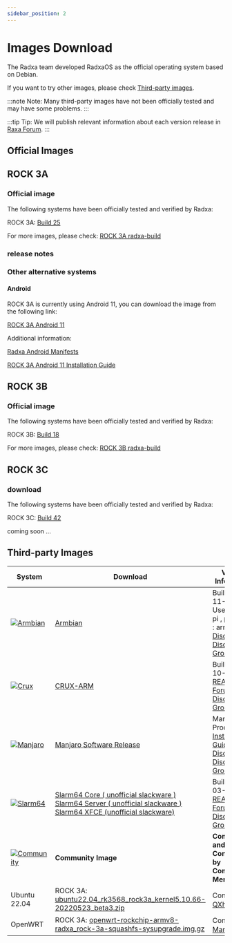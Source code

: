 ```yaml
---
sidebar_position: 2
---
```


# Images Download

The Radxa team developed RadxaOS as the official operating system based on Debian.

If you want to try other images, please check [Third-party images](#third-party-images).

:::note
Note: Many third-party images have not been officially tested and may have some problems.
:::

:::tip
Tip: We will publish relevant information about each version release in [Raxa Forum](https://forum.radxa.com/).
:::

## Official Images

<Tabs queryString="model">
<TabItem value="ROCK 3A">

## ROCK 3A

### Official image

The following systems have been officially tested and verified by Radxa:

ROCK 3A: [Build 25](https://github.com/radxa-build/rock-3a/releases/download/b25/rock-3a_debian_bullseye_xfce_b25.img.xz)

For more images, please check: [ROCK 3A radxa-build](https://github.com/radxa-build/rock-3a/releases/latest)

### release notes

### Other alternative systems

#### Android

ROCK 3A is currently using Android 11, you can download the image from the following link:

[ROCK 3A Android 11](https://dl.radxa.com/rock3/images/android/rock3a-android11-20220408_1204-gpt.img.xz)

Additional information:

[Radxa Android Manifests](https://github.com/radxa/manifests)

[ROCK 3A Android 11 Installation Guide](https://wiki.radxa.com/Rock3/install/usb-install)
</TabItem>
<TabItem value="ROCK 3B">

## ROCK 3B

### Official image

The following systems have been officially tested and verified by Radxa:

ROCK 3B: [Build 18](https://github.com/radxa-build/rock-3b/releases/download/b18/rock-3b_debian_bullseye_xfce_b18.img.xz)

For more images, please check: [ROCK 3B radxa-build](https://github.com/radxa-build/rock-3b/releases/latest)

</TabItem>
<TabItem value="ROCK 3C">

## ROCK 3C

### download

The following systems have been officially tested and verified by Radxa:

ROCK 3C: [Build 42](https://github.com/radxa-build/rock-3c/releases/download/b42/rock-3c_debian_bullseye_xfce_b42.img.xz)

</TabItem>
<TabItem value="E25">

coming soon ...

</TabItem>
</Tabs>

## Third-party Images

| System                                                                                                                                        | Download                                                                                                                                                                                                                                                                                                                                                                                                                                                                             | Version Information                                                                                                                                                                                      |
| --------------------------------------------------------------------------------------------------------------------------------------------- | ------------------------------------------------------------------------------------------------------------------------------------------------------------------------------------------------------------------------------------------------------------------------------------------------------------------------------------------------------------------------------------------------------------------------------------------------------------------------------------ | -------------------------------------------------------------------------------------------------------------------------------------------------------------------------------------------------------- |
| [![Armbian](/img/third-party-images-pic/Armbian.webp)](https://discord.com/channels/855634073376260096/888960277788393553/912495051010084895) | [Armbian](https://www.armbian.com/rock-3a/)                                                                                                                                                                                                                                                                                                                                                                                                                                          | Build 2021-11-23.<br/>User_name : pi , passward : armbian<br/>[Discord Discussion Group](https://discord.com/channels/855634073376260096/888960277788393553/912495237748899851)                          |
| [![Crux](/img/third-party-images-pic/Crux-logo.webp)](http://dl.slarm64.org/crux/images/rock_3/)                                              | [CRUX-ARM](https://dl.slarm64.org/crux/images/rock_3/crux-arm-3.6-aarch64-core-rock_3-6.0.6-build-20221029.img.zst)                                                                                                                                                                                                                                                                                                                                                                  | Build 2022-10-29.<br/>[README.TXT](http://dl.slarm64.org/slackware/images/rock_3a/README.TXT)<br/>[Forum Discussion Group](https://forum.radxa.com/t/rock-3-crux-arm-aarch64/7183)                       |
| [![Manjaro](/img/third-party-images-pic/Manjaro-Logo.webp)](https://manjaro.org/download)                                                     | [Manjaro Software Release](https://github.com/manjaro-arm/rock3-a-images/releases)                                                                                                                                                                                                                                                                                                                                                                                                   | Manjaro Product [Installation Guide](https://manjaro.org/)<br/>[Discord Discussion Group](https://discord.com/channels/855634073376260096/866316562520473600/916175047390003270)                         |
| [![Slarm64](/img/third-party-images-pic/Slarm64-logo.webp)](http://dl.slarm64.org/slackware/images/rock_3a/)                                  | [Slarm64 Core ( unofficial slackware )](https://dl.slarm64.org/slackware/images/rock_3/slarm64-current-aarch64-core-rock_3-6.2.0-build-20230305.img.zst)<br/>[Slarm64 Server ( unofficial slackware )](https://dl.slarm64.org/slackware/images/rock_3/slarm64-current-aarch64-server-rock_3-6.2.0-build-20230305.img.zst)<br/>[Slarm64 XFCE (unofficial slackware)](https://dl.slarm64.org/slackware/images/rock_3/slarm64-current-aarch64-xfce-rock_3-6.2.0-build-20230305.img.zst) | Build 2023-03-05.<br/>[README.TXT](http://dl.slarm64.org/slackware/images/rock_3a/README.TXT)<br/>[Forum Discussion Group](https://forum.radxa.com/t/rock-3-slarm64-aarch64-unofficial-slackware/7167/7) |
| [![Community](/img/third-party-images-pic/Community-logo.webp)](https://wiki.radxa.com/rock3/downloads/community_built_images)                | **Community Image**                                                                                                                                                                                                                                                                                                                                                                                                                                                                  | **Compiled and Contributed by Community Members**                                                                                                                                                        |
| Ubuntu 22.04                                                                                                                                  | ROCK 3A: [ubuntu22.04_rk3568_rock3a_kernel5.10.66-20220523_beta3.zip](https://github.com/qxhome/rk3568-kernel5.10-alldrivers/releases/download/ubuntu22.04-kernel5.10-rk3568-rock3a-alldrivers-beta3/ubuntu22.04_rk3568_rock3a_kernel5.10.66-20220523_beta3.zip)                                                                                                                                                                                                                     | Contributor： [QXhome](https://forum.radxa.com/t/image-rock3a-kernel-5-10-66/10061)                                                                                                                      |
| OpenWRT                                                                                                                                       | ROCK 3A: [openwrt-rockchip-armv8-radxa_rock-3a-squashfs-sysupgrade.img.gz](https://github.com/mj22226/openwrt/releases/latest/)                                                                                                                                                                                                                                                                                                                                                      | Contributor： [Marty Jones](https://github.com/mj22226)                                                                                                                                                  |
